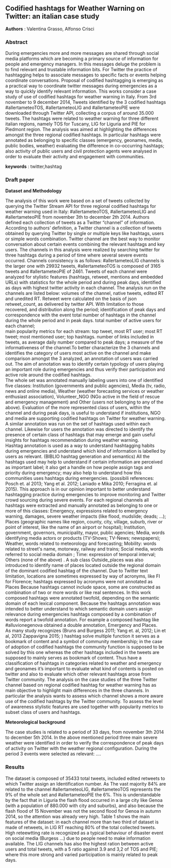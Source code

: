 ## Codified hashtags for Weather Warning on Twitter: an italian case study  

**Authors** :  Valentina Grasso, Alfonso Crisci

### Abstract 

During emergencies more and more messages are shared through social media platforms which are becoming a primary source of information for people and emergency managers. In this messages deluge the problem is to find relevant and trustable information bits. For Twitter the practice of hashtagging helps to associate messages to specific facts or events helping coordinate conversations. Proposal of codified hashtagging is emerging as a practical way to coordinate twitter messages during emergencies as a way to quickly identify relevant information. This works consider a case study of use of codified hashtags for weather  warning in Italy. From 3rd november to 9 december 2014, Tweets identified by the 3 codified hashtags #allertameteoTOS, #allertameteoLIG and #allertameteoPIE were downloaded through Twitter API, collecting a corpus of around 35.000 tweets. The hashtags were related to weather warning for three different italian regions, namely TOS for Tuscany, LIG for Liguria and PIE for Piedmont region. The analysis was aimed at highlighting the differences amongst the three regional codified hashtags. In particular hashtags were annotated as belonging to specific classes (emergency, geonames, media, public bodies, weather) evaluating the difference in co-occurring hashtags; also activity of public users and civil protection agents were analysed in order to evaluate their activity and engagement with communities.  

**keywords** : twitter,hashtag

### Draft paper

**Dataset and Methodology** 

The analysis of this work were based on a set of tweets collected by querying the Twitter Stream API for three regional codified hashtags for weather warning used in Italy:  #allertameteoTOS, #allertameteoLIG and #allertameteoPIE  from november 3th to december 2th 2014. 
Authors defined each collection of tweets as a Twitter “channel” of information. According to authors’ definition, a Twitter channel is a collection of tweets obtained by querying Twitter by single or multiple keys like hashtags, users or simple words combination. Twitter channel are the best way to monitor conversation about certain events combining the relevant hashtags and key users. The channels in this analysis were realized by searching twitter for three hashtags during a period of time where several severe events occurred. Channels consistency is as follows: #allertameteoLIG channels is the larger one with 29932 tweets, #allertameteoTOS is composed of  3165 tweets and #allertameteoPIE of 2461. 
Tweets of each channel were analyzed for stylistic features (hashtags, retweet, mentions and embedded URLs) with statistics for the whole period and during peak days, identified as days with highest twitter activity in each channel.
The analysis run on the channels are listed below: 
volumes of the channel, native tweets, edited RT and unedited RT. Retweet were calculated on the basis of json retweet_count, as delivered by twitter API. 
With limitation to those recovered, and distribution along the period; identification of peak days and correspondence with the event 
total number of hashtags in the channel during the whole period and in peak days. 
total number of active users for each channel;  
main popularity metrics for each stream: top tweet, most RT user; most RT tweet; most mentioned user; top hashtags.
number of links included in tweets, as average daily number compared to peak days; a measure of the informativeness of the channel.To better characterize the 3 channels and identifies the category of users most active on the channel and make comparison amongst the 3 analyzed, an annotation of users was carried out. The aim of annotation was to identify certain typology of users playing an important role during emergencies and thus verify their participation and active role around the codified hashtags.    
The whole set was annotated manually labeling users into one of identified five classes: Institution (governments and public agencies), Media (tv, radio, news and online media), Weather (weather forecasting services or weather enthusiast association), Volunteer_NGO (NGo active in the field of rescue and emergency management) and Other (users not belonging to any of the above). Evaluation of the more represented class of users, within the channel and during peak days, is useful to understand if institutions, NGO and media are supporting codified hashtags on Twitter for weather warning. 
A similar annotation was run on the set of hashtags used within each channel. Likewise for users the annotation was directed to identify the presence of certain class of hashtags that may emerge and gain useful insights for hashtags recommendation during weather warning.   
Hashtag annotation is used as a way to understand hashtagging habits during emergencies and understand which kind of information is labelled by users as relevant. (BIBLIO hashtag generation and semantics) All the hashtags used may help to understand if certain information are perceived as important label; it also get a handle on how people assign tags and priority during emergency; may also help to understand how this communities uses hashtags during emergencies. (possibili references: Posch et. al 2013; Yang et al. 2012; Laniado e Mika 2010; Ferragina et. al 2015). 
This approach is in our opinion important to better understand hashtagging practice during emergencies to improve monitoring and Twitter crowd sourcing during severe events. 
For each regional channels all hashtags were extracted and manually annotated as belonging to one or more of this classes: Emergency, expressions related to emergency warning, damages, severe weather impacts (like flood, mudslide; deads; …); Places (geographic names like region, county, city, village, suburb, river or point of interest, like the name of an airport or hospital); Institution, government, governors, municipality, mayor, public agencies; Media, words identifying media actors or products (TV-Shows; TV-News; newspapers); Weather, words related to meteorology and forecasting; Mobility: words related to street's name, motorway, railway and trains; Social media, words referred to social media domain ; Time: expression of temporal interval; Others (none of the above) . 
A sub class Outside_places was also introduced to identify name of places located outside the regional domain of the dominant codified hashtag of the channel. Due to Twitter text limitation, locations are sometimes expressed by way of acronyms, like FI for Florence; hashtags expressed by acronyms were not annotated as Places
Because hashtags cannot include space, some are constructed as combination of two or more words or like real sentences. In this work composed hashtags were annotated twofold, depending on the semantic domain of each lexical component. Because the hashtags annotation was intended to better understand to which semantic domain users assign relevance during emergencies hashtags composed by a combination of words report a twofold  annotation. For example a composed hashtag like #alluvionegenova obtained a double annotation, Emergency and Places.   
As many study recognizes (Bruns and Burgess 2011; Yang et. al, 2012; Lin et al, 2013 Zappavigna 2015; ) hashtag solve multiple function it serves as a bookmark of content and a symbol of community membership; in the case of adoption of codified hashtags the community function is supposed to be solved by this one whereas the other hashtags included in the tweets are supposed to mainly serves as bookmark of content. Thus have a classification of hashtags in categories related to weather and emergency and geonames it’s important to evaluate what kind of contents is posted on twitter and also to evaluate which other relevant hashtags arose from Twitter community. 
The analysis on the case studies of the three Twitter channel based on regional codified hashtag for weather warning has as main objective to highlight main differences in the three channels. In particular the analysis wants to assess which channel shows a more aware use of the codified hashtags by the Twitter community. To assess the level of awareness stylistic features are used together with popularity metrics to subset class of users and hashtags. 

**Meteorological background** 

The case studies is related to a period of 33 days, from november 3th 2014 to december 5th 2014. In the above mentioned period three main severe weather were identified in order to verify the correspondence of peak days of activity on Twitter with the weather regional configuration. 
During the period 3 events were selected as relevant: …. 



### Results

The dataset is composed of 35433 total tweets, included edited retweets to which Twitter assign an Identification number. As The vast majority 84% are related to the channel #allertameteoLIG, #allertameteoTOS represents the 9% of the whole set and #allertameteoPIE the 6%. This is understandable by the fact that in Liguria the flash flood occurred in a large city like Genoa (with a population of 880.000 with city and suburbs), and also because the flash flood of 15 November was not the second flood for Genoa in autumn 2014, so the attention was already very high. 
Table 1 shows the main features of the dataset: in each channel more than two third of dataset is made of retweets, in LIG RT reaching 80% of the total collected tweets. High reteewtting rate is recognized as a typical behaviour of disaster event on social media (Burgess …) due to people need to make information available. The LIG channels has also the highest ration between active users and total tweets, with a 5 ratio against 3.9 and 3,2 of TOS and PIE; where this more strong and varied participation is mainly related to peak days.
